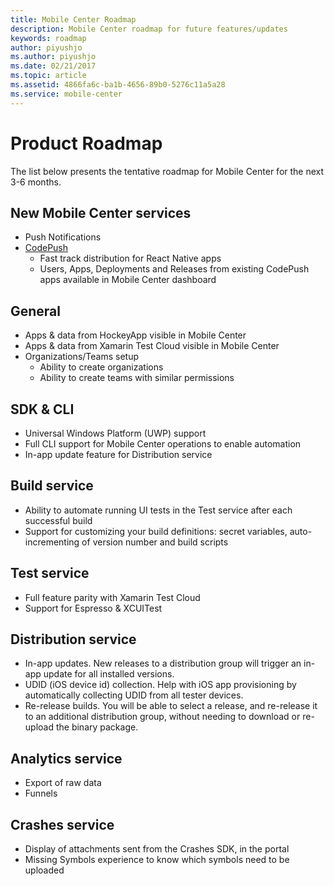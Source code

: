 ```yaml
---
title: Mobile Center Roadmap
description: Mobile Center roadmap for future features/updates
keywords: roadmap
author: piyushjo
ms.author: piyushjo
ms.date: 02/21/2017
ms.topic: article
ms.assetid: 4866fa6c-ba1b-4656-89b0-5276c11a5a28
ms.service: mobile-center
---
```


# Product Roadmap

The list below presents the tentative roadmap for Mobile Center for the next 3-6 months.

## New Mobile Center services

* Push Notifications
* [CodePush](https://microsoft.github.io/code-push/) 
	* Fast track distribution for React Native apps
	* Users, Apps, Deployments and Releases from existing CodePush apps available in Mobile Center dashboard

## General

* Apps & data from HockeyApp visible in Mobile Center
* Apps & data from Xamarin Test Cloud visible in Mobile Center
* Organizations/Teams setup
	* Ability to create organizations
	* Ability to create teams with similar permissions

## SDK & CLI

* Universal Windows Platform (UWP) support
* Full CLI support for Mobile Center operations to enable automation
* In-app update feature for Distribution service

## Build service

* Ability to automate running UI tests in the Test service after each successful build
* Support for customizing your build definitions: secret variables, auto-incrementing of version number and build scripts

## Test service

* Full feature parity with Xamarin Test Cloud
* Support for Espresso & XCUITest

## Distribution service

* In-app updates. New releases to a distribution group will trigger an in-app update for all installed versions.
* UDID (iOS device id) collection. Help with iOS app provisioning by automatically collecting UDID from all tester devices.
* Re-release builds. You will be able to select a release, and re-release it to an additional distribution group, without needing to download or re-upload the binary package. 

## Analytics service

* Export of raw data
* Funnels

## Crashes service

* Display of attachments sent from the Crashes SDK, in the portal
* Missing Symbols experience to know which symbols need to be uploaded
